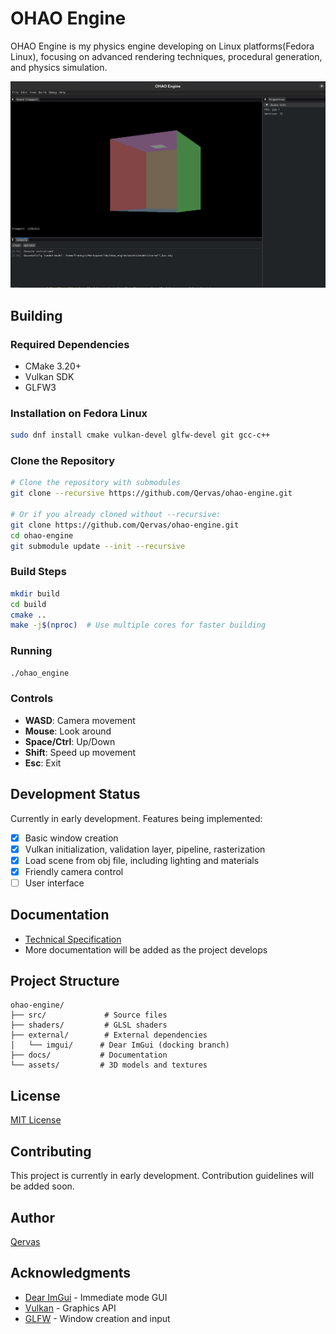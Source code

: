 # OHAO Engine

OHAO Engine is my physics engine developing on Linux platforms(Fedora Linux), focusing on advanced rendering techniques, procedural generation, and physics simulation.


![1733694043848](image/README/1733694043848.png)

## Building

### Required Dependencies

- CMake 3.20+
- Vulkan SDK
- GLFW3

### Installation on Fedora Linux

```bash
sudo dnf install cmake vulkan-devel glfw-devel git gcc-c++
```

### Clone the Repository

```bash
# Clone the repository with submodules
git clone --recursive https://github.com/Qervas/ohao-engine.git

# Or if you already cloned without --recursive:
git clone https://github.com/Qervas/ohao-engine.git
cd ohao-engine
git submodule update --init --recursive
```

### Build Steps

```bash
mkdir build
cd build
cmake ..
make -j$(nproc)  # Use multiple cores for faster building
```

### Running

```bash
./ohao_engine
```

### Controls

- **WASD**: Camera movement
- **Mouse**: Look around
- **Space/Ctrl**: Up/Down
- **Shift**: Speed up movement
- **Esc**: Exit

## Development Status

Currently in early development. Features being implemented:

- [X] Basic window creation
- [X] Vulkan initialization, validation layer, pipeline, rasterization
- [X] Load scene from obj file, including lighting and materials
- [X] Friendly camera control
- [ ] User interface

## Documentation

- [Technical Specification](docs/TECHNICAL_SPEC.md)
- More documentation will be added as the project develops

## Project Structure

```
ohao-engine/
├── src/             # Source files
├── shaders/         # GLSL shaders
├── external/        # External dependencies
│   └── imgui/      # Dear ImGui (docking branch)
├── docs/           # Documentation
└── assets/         # 3D models and textures
```

## License

[MIT License](LICENSE)

## Contributing

This project is currently in early development. Contribution guidelines will be added soon.

## Author

[Qervas](mailto:djmax96945147@outlook.com)

## Acknowledgments

- [Dear ImGui](https://github.com/ocornut/imgui) - Immediate mode GUI
- [Vulkan](https://www.vulkan.org/) - Graphics API
- [GLFW](https://www.glfw.org/) - Window creation and input
